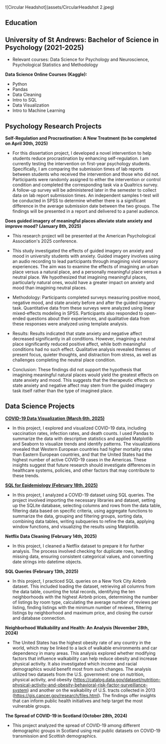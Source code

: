 ![Circular Headshot](assets/CircularHeadshot 2.jpeg)

## Education 

## University of St Andrews: Bachelor of Science in Psychology (2021-2025)

* Relevant courses: Data Science for Psychology and Neuroscience, Psychological Statistics and Methodology

**Data Science Online Courses (Kaggle):** 

* Python
* Pandas
* Data Cleaning
* Intro to SQL
* Data Visualization
* Intro to Machine Learning

## Psychology Research Projects 

**Self-Regulation and Procrastination: A New Treatment (to be completed on April 30th, 2025)**

* For this dissertation project, I developed a novel intervention to help students reduce procrastination by enhancing self-regulation. I am currently testing the intervention on first-year psychology students. Specifically, I am comparing the submission times of lab reports between students who received the intervention and those who did not. Participants were randomly assigned to either the intervention or control condition and completed the corresponding task via a Qualtrics survey. A follow-up survey will be administered later in the semester to collect data on lab report submission times. An independent samples t-test will be conducted in SPSS to determine whether there is a significant difference in the average submission date between the two groups. The findings will be presented in a report and delivered to a panel audience.

**Does guided imagery of meaningful places alleviate state anxiety and improve mood? (January 8th, 2025)**  

* This research project will be presented at the American Psychological Association's 2025 conference. 

* This study investigated the effects of guided imagery on anxiety and mood in university students with anxiety. Guided imagery involves using an audio recording to lead participants through imagining vivid sensory experiences. The aim was to examine the effects of imagining an urban place versus a natural place, and a personally meaningful place versus a neutral place. We hypothesized that imagining meaningful places, particularly natural ones, would have a greater impact on anxiety and mood than imagining neutral places.

* Methodology: Participants completed surveys measuring positive mood, negative mood, and state anxiety before and after the guided imagery task. Quantitative data from these surveys were analyzed using linear mixed-effects modeling in SPSS. Participants also responded to open-ended questions about their experiences, and qualitative data from these responses were analyzed using template analysis.

* Results: Results indicated that state anxiety and negative affect decreased significantly in all conditions. However, imagining a neutral place significantly reduced positive affect, while both meaningful conditions had no such effect. Qualitative analysis revealed themes of present focus, quieter thoughts, and distraction from stress, as well as challenges completing the neutral place condition.

* Conclusion: These findings did not support the hypothesis that imagining meaningful natural places would yield the greatest effects on state anxiety and mood. This suggests that the therapeutic effects on state anxiety and negative affect may stem from the guided imagery task itself rather than the type of imagined place.

## Data Science Projects 

[**COVID-19 Data Visualization (March 6th, 2025)**](https://colab.research.google.com/drive/1iCFzlUV6_f3x_OPRluk7g0FTgm5R7HgL?usp=sharing)  

* In this project, I explored and visualized COVID-19 data, including vaccination rates, infection rates, and death counts. I used Pandas to summarize the data with descriptive statistics and applied Matplotlib and Seaborn to visualize trends and identify patterns. The visualizations revealed that Western European countries had higher mortality rates than Eastern European countries, and that the United States had the highest number of active COVID-19 cases in the Americas. These insights suggest that future research should investigate differences in healthcare systems, policies, and other factors that may contribute to these trends.

[**SQL for Epidemiology (February 18th, 2025)**](https://colab.research.google.com/drive/1Yvm1C0Kf2UpUrJtIVUjgzXXAHHItxsnB?usp=sharing)

* In this project, I analyzed a COVID-19 dataset using SQL queries. The project involved importing the necessary libraries and dataset, setting up the SQLite database, selecting columns and rows from the data table, filtering data based on specific criteria, using aggregate functions to summarize the data, grouping and filtering groups, sorting data, combining data tables, writing subqueries to refine the data, applying window functions, and visualizing the results using Matplotlib.

**Netflix Data Cleaning (February 14th, 2025)** 

* In this project, I cleaned a Netflix dataset to prepare it for further analysis. The process involved checking for duplicate rows, handling missing data, ensuring consistent categorical values, and converting date strings into datetime objects. 

**SQL Queries (February 13th, 2025)**  

* In this project, I practiced SQL queries on a New York City Airbnb dataset. This included loading the dataset, retrieving all columns from the data table, counting the total records, identifying the ten neighborhoods with the highest Airbnb prices, determining the number of listings by room type, calculating the average number of reviews per listing, finding listings with the minimum number of reviews, filtering listings by neighborhood and maximum price, and closing the cursor and database connection. 

**Neighborhood Walkability and Health: An Analysis (November 28th, 2024)**  

* The United States has the highest obesity rate of any country in the world, which may be linked to a lack of walkable environments and car dependency in many areas. This analysis explored whether modifying factors that influence walkability can help reduce obesity and increase physical activity. It also investigated which income and racial demographics would benefit most from such changes. The analysis utilized two datasets from the U.S. government: one on nutrition, physical activity, and obesity (https://catalog.data.gov/dataset/nutrition-physical-activity-and-obesity-behavioral-risk-factor-surveillance-system) and another on the walkability of U.S. tracts collected in 2013 (https://gis.cancer.gov/research/files.html). The findings offer insights that can inform public health initiatives and help target the most vulnerable groups.

**The Spread of COVID-19 in Scotland (October 28th, 2024)** 

* This project analyzed the spread of COVID-19 among different demographic groups in Scotland using real public datasets on COVID-19 transmission and Scottish demographics.





